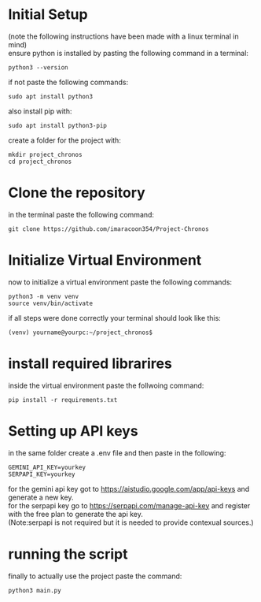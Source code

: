 # Initial Setup
(note the following instructions have been made with a linux terminal in mind)  
ensure python is installed by pasting the following command in a terminal:
```
python3 --version
```
if not paste the following commands:
```
sudo apt install python3
```
also install pip with:
```
sudo apt install python3-pip
```
create a folder for the project with:
```
mkdir project_chronos
cd project_chronos
```
# Clone the repository
in the terminal paste the following command:
```
git clone https://github.com/imaracoon354/Project-Chronos
```
# Initialize Virtual Environment
now to initialize a virtual environment paste the following commands:
```
python3 -m venv venv
source venv/bin/activate
```
if all steps were done correctly your terminal should look like this:
```
(venv) yourname@yourpc:~/project_chronos$
```
# install required librarires
inside the virtual environment paste the follwoing command:
```
pip install -r requirements.txt
```
# Setting up API keys
in the same folder create a .env file and then paste in the following:
```
GEMINI_API_KEY=yourkey
SERPAPI_KEY=yourkey
```
for the gemini api key got to https://aistudio.google.com/app/api-keys and generate a new key.  
for the serpapi key go to https://serpapi.com/manage-api-key and register with the free plan to generate the api key.  
(Note:serpapi is not required but it is needed to provide contexual sources.)

# running the script

finally to actually use the project paste the command:
```
python3 main.py
```

